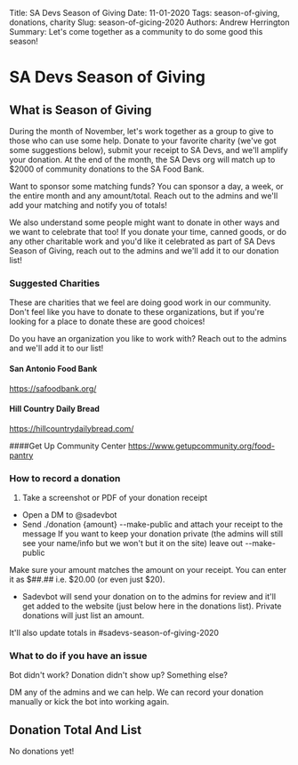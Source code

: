 Title: SA Devs Season of Giving
Date: 11-01-2020
Tags: season-of-giving, donations, charity
Slug: season-of-gicing-2020
Authors: Andrew Herrington 
Summary: Let's come together as a community to do some good this season!

# SA Devs Season of Giving

## What is Season of Giving
During the month of November, let's work together as a group to give to those who can use some help. Donate to your 
favorite charity (we've got some suggestions below), submit your receipt to SA Devs, and we'll amplify your donation. At
the end of the month, the SA Devs org will match up to $2000 of community donations to the SA Food Bank.

Want to sponsor some matching funds? You can sponsor a day, a week, or the entire month and any amount/total. Reach out
to the admins and we'll add your matching and notify you of totals!

We also understand some people might want to donate in other ways and we want to celebrate that too! If you donate your 
time, canned goods, or do any other charitable work and you'd like it celebrated as part of SA Devs Season of Giving,
reach out to the admins and we'll add it to our donation list! 

### Suggested Charities
These are charities that we feel are doing good work in our community. Don't feel like you have to donate to these 
organizations, but if you're looking for a place to donate these are good choices!

Do you have an organization you like to work with? Reach out to the admins and we'll add it to our list!

#### San Antonio Food Bank
https://safoodbank.org/

#### Hill Country Daily Bread
https://hillcountrydailybread.com/

####Get Up Community Center
https://www.getupcommunity.org/food-pantry


### How to record a donation

1. Take a screenshot or PDF of your donation receipt
+ Open a DM to @sadevbot
+ Send ./donation {amount} --make-public and attach your receipt to the message 
If you want to keep your donation private (the admins will still see your name/info but we won't but it on the site) 
leave out --make-public

Make sure your amount matches the amount on your receipt. You can enter it as $##.## i.e. $20.00 (or even just $20).
+ Sadevbot will send your donation on to the admins for review and it'll get added to the website (just below here in 
the donations list). Private donations will just list an amount. 

It'll also update totals in #sadevs-season-of-giving-2020

### What to do if you have an issue
Bot didn't work? Donation didn't show up? Something else?

DM any of the admins and we can help. We can record your donation manually or kick the bot into working again.

## Donation Total And List

No donations yet!